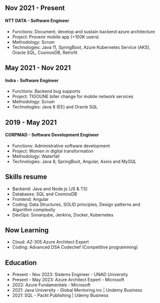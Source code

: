 ## Nov 2021 - Present
#### NTT DATA - Software Engineer
- Functions: Document, develop and sustain backend azure architecture
- Project: Provenir mobile app (+100K users)
- Methodology: Scrum
- Technologies: Java 11, SpringBoot, Azure Kubernetes Service (AKS), Oracle SQL, CosmosDB, Retrofit

## May 2021 - Nov 2021
#### Indra - Software Engineer
- Functions: Backend bug supports
- Project: TIGOUNE biller change for mobile network services
- Methodology: Scrum
- Technologies: Java 8 (EE) and Oracle SQL

## 2019 - May 2021
#### CORPMAD - Software Development Engineer
- Functions: Administrative software development
- Project: Women in digital transformation
- Methodology: Waterfall
- Technologies: Java 8, SpringBoot, Angular, Axios and MySQL

## Skills resume

- Backend: Java and Node.js (JS & TS)
- Databases: SQL and CosmosDB
- Frontend: Angular
- Coding: Data Structures, SOLID principles, Design patterns and Algorithm complexity
- DevOps: Sonarqube, Jenkins, Docker, Kubernetes

## Now Learning

- Cloud: AZ-305 Azure Architect Expert
- Coding: Advanced DSA Codechef (Competitive programming)

## Education

- Present - Nov 2023: Sistems Engineer - UNAD University
- Present - May 2023: Azure Architect Expert - Microsoft
- 2022: Azure Fundamentals - Microsoft
- 2021: Java University - Global Mentoring.inc | Undemy Business
- 2021: SQL - Packt Publishing | Udemy Business
